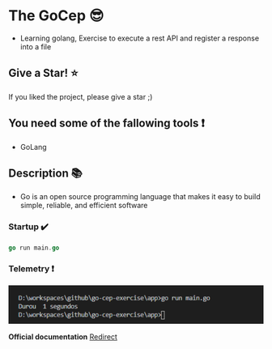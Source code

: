 # The GoCep :sunglasses:

- Learning golang, Exercise to execute a rest API and register a response into a file

## Give a Star! :star:

If you liked the project, please give a star ;)

## You need some of the fallowing tools :exclamation:

-  GoLang

## Description :books:

- Go is an open source programming language that makes it easy to build simple, reliable, and efficient software

### Startup ✔️

```go
go run main.go
```

### Telemetry ❗

![Alternate text](docs/time.PNG)


**Official documentation** [Redirect](https://blog.golang.org/)
